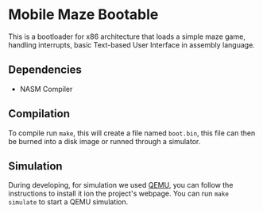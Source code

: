 # Mobile Maze Bootable
This is a bootloader for x86 architecture that loads a simple maze game, handling interrupts, basic Text-based User Interface in assembly language.

## Dependencies
- NASM Compiler

## Compilation
To compile run `make`, this will create a file named `boot.bin`, this file can then be burned into a disk image or runned through a simulator.

## Simulation
During developing, for simulation we used [QEMU](https://www.qemu.org/), you can follow the instructions to install it ion the project's webpage.
You can run `make simulate` to start a QEMU simulation.
